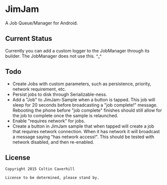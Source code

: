JimJam
======

A Job Queue/Manager for Android.

Current Status
--------------
Currently you can add a custom logger to the JobManager through its builder.
The JobManager does not use this. ^_^

Todo
----
* Create Jobs with custom parameters, such as persistence, priority, network requirement, etc.
* Persist jobs to disk through Serializable-ness.
* Add a "Job" to JimJam-Sample when a button is tapped. This job will sleep for 20 seconds before broadcasting a "job complete!" message. Rebooting the phone before "job complete" finishes should still allow for the job to complete once the sample is relaunched.
* Enable "requires network" for jobs.
* Create a button in JimJam sample that when tapped will create a job that requires network connection. When it has network it will broadcast a message saying "has network access!". This should be tested with network disabled, and then re-enabled.

License
-------

	Copyright 2015 Coltin Caverhill

	License to be determined, please stand by.
